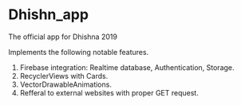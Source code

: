 # Dhishn_app
The official app for Dhishna 2019


Implements the following notable features.
1. Firebase integration: Realtime database, Authentication, Storage.
2. RecyclerViews with Cards.
3. VectorDrawableAnimations.
4. Refferal to external websites with proper GET request.
